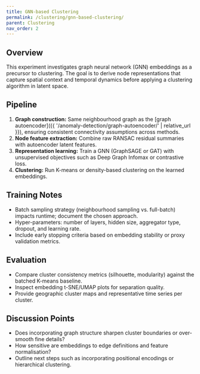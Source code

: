 ```yaml
---
title: GNN-based Clustering
permalink: /clustering/gnn-based-clustering/
parent: Clustering
nav_order: 2
---
```


## Overview

This experiment investigates graph neural network (GNN) embeddings as a precursor to clustering. The goal is to derive node representations that capture spatial context and temporal dynamics before applying a clustering algorithm in latent space.

## Pipeline

1. **Graph construction:** Same neighbourhood graph as the [graph autoencoder]({{ '/anomaly-detection/graph-autoencoder/' | relative_url }}), ensuring consistent connectivity assumptions across methods.
2. **Node feature extraction:** Combine raw RANSAC residual summaries with autoencoder latent features.
3. **Representation learning:** Train a GNN (GraphSAGE or GAT) with unsupervised objectives such as Deep Graph Infomax or contrastive loss.
4. **Clustering:** Run K-means or density-based clustering on the learned embeddings.

## Training Notes

- Batch sampling strategy (neighbourhood sampling vs. full-batch) impacts runtime; document the chosen approach.
- Hyper-parameters: number of layers, hidden size, aggregator type, dropout, and learning rate.
- Include early stopping criteria based on embedding stability or proxy validation metrics.

## Evaluation

- Compare cluster consistency metrics (silhouette, modularity) against the batched K-means baseline.
- Inspect embedding t-SNE/UMAP plots for separation quality.
- Provide geographic cluster maps and representative time series per cluster.

## Discussion Points

- Does incorporating graph structure sharpen cluster boundaries or over-smooth fine details?
- How sensitive are embeddings to edge definitions and feature normalisation?
- Outline next steps such as incorporating positional encodings or hierarchical clustering.
